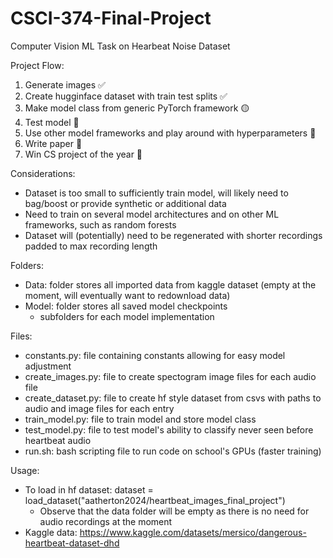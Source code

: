 # CSCI-374-Final-Project
Computer Vision ML Task on Hearbeat Noise Dataset

Project Flow:
1. Generate images ✅
2. Create hugginface dataset with train test splits ✅
3. Make model class from generic PyTorch framework 🟡
4. Test model 🔴
5. Use other model frameworks and play around with hyperparameters 🔴
6. Write paper 🔴
7. Win CS project of the year 🔴

Considerations:
 - Dataset is too small to sufficiently train model, will likely need to bag/boost or provide synthetic or additional data
 - Need to train on several model architectures and on other ML frameworks, such as random forests
 - Dataset will (potentially) need to be regenerated with shorter recordings padded to max recording length

 Folders:
 - Data: folder stores all imported data from kaggle dataset (empty at the moment, will eventually want to redownload data)
 - Model: folder stores all saved model checkpoints
    - subfolders for each model implementation

Files:
 - constants.py: file containing constants allowing for easy model adjustment
 - create_images.py: file to create spectogram image files for each audio file
 - create_dataset.py: file to create hf style dataset from csvs with paths to audio and image files for each entry
 - train_model.py: file to train model and store model class
 - test_model.py: file to test model's ability to classify never seen before heartbeat audio
 - run.sh: bash scripting file to run code on school's GPUs (faster training)

Usage:
 - To load in hf dataset: dataset = load_dataset("aatherton2024/heartbeat_images_final_project")
    - Observe that the data folder will be empty as there is no need for audio recordings at the moment
 - Kaggle data: https://www.kaggle.com/datasets/mersico/dangerous-heartbeat-dataset-dhd

